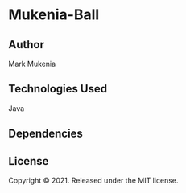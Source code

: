 # Mukenia-Ball

## Author

Mark Mukenia

## Technologies Used

Java

## Dependencies



## License

Copyright © 2021. Released under the MIT license.